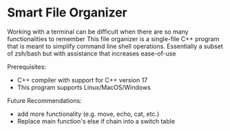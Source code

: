 # Smart File Organizer

Working with a terminal can be difficult when there are so many functionalities to remember
This file organizer is a single-file C++ program that is meant to simplify command line shell operations.
Essentially a subset of zsh/bash but with assistance that increases ease-of-use

Prerequisites:
- C++ compiler with support for C++ version 17
- This program supports Linux/MacOS/Windows

Future Recommendations:
- add more functionality (e.g. move, echo, cat, etc.)
- Replace main function's else if chain into a switch table
